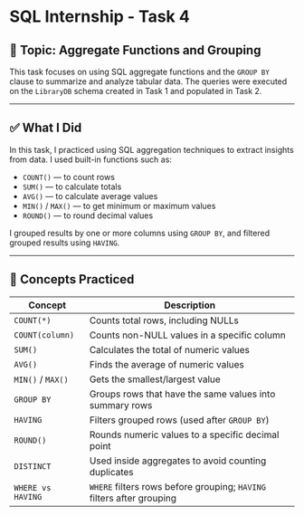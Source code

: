 # SQL Internship - Task 4

## 📌 Topic: Aggregate Functions and Grouping

This task focuses on using SQL aggregate functions and the `GROUP BY` clause to summarize and analyze tabular data. The queries were executed on the `LibraryDB` schema created in Task 1 and populated in Task 2.

---

## ✅ What I Did

In this task, I practiced using SQL aggregation techniques to extract insights from data. I used built-in functions such as:

- `COUNT()` — to count rows
- `SUM()` — to calculate totals
- `AVG()` — to calculate average values
- `MIN()` / `MAX()` — to get minimum or maximum values
- `ROUND()` — to round decimal values

I grouped results by one or more columns using `GROUP BY`, and filtered grouped results using `HAVING`.

---

## 🧠 Concepts Practiced

| Concept          | Description                                                                 |
|------------------|-----------------------------------------------------------------------------|
| `COUNT(*)`       | Counts total rows, including NULLs                                          |
| `COUNT(column)`  | Counts non-NULL values in a specific column                                 |
| `SUM()`          | Calculates the total of numeric values                                      |
| `AVG()`          | Finds the average of numeric values                                         |
| `MIN()` / `MAX()`| Gets the smallest/largest value                                             |
| `GROUP BY`       | Groups rows that have the same values into summary rows                    |
| `HAVING`         | Filters grouped rows (used after `GROUP BY`)                                |
| `ROUND()`        | Rounds numeric values to a specific decimal point                           |
| `DISTINCT`       | Used inside aggregates to avoid counting duplicates                         |
| `WHERE vs HAVING`| `WHERE` filters rows before grouping; `HAVING` filters after grouping        |
